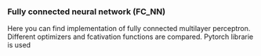 ### Fully connected neural network (FC_NN)

Here you can find implementation of fully connected multilayer perceptron. Different optimizers and fcativation functions are compared. 
Pytorch librarie is used
